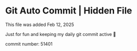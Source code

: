 # Git Auto Commit | Hidden File

This file was added Feb 12, 2025

Just for fun and keeping my daily git commit active 🤪

commit number: 51401
